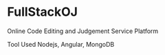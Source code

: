 # FullStackOJ
Online Code Editing and Judgement Service Platform

Tool Used
Nodejs, Angular, MongoDB
